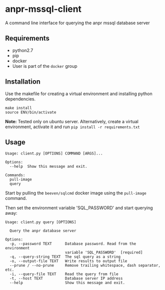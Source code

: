 # anpr-mssql-client
A command line interface for querying the anpr mssql database server

## Requirements

- python2.7
- pip
- docker
- User is part of the ```docker``` group

## Installation

Use the makefile for creating a virtual environment and installing python dependencies.
```
make install
source ENV/bin/activate
```

**Note:** Tested only on ubuntu server. Alternatively, create a virtual environment, activate it and run ```pip install -r requirements.txt```

## Usage

```
Usage: client.py [OPTIONS] COMMAND [ARGS]...

Options:
  --help  Show this message and exit.

Commands:
  pull-image
  query
```

Start by pulling the ```beeven/sqlcmd``` docker image using the ```pull-image``` command.

Then set the environment variable 'SQL_PASSWORD' and start querying away:

```
Usage: client.py query [OPTIONS]

  Query the anpr database server

Options:
  -p, --password TEXT      Database password. Read from the environment
                           variable 'SQL_PASSWORD'  [required]
  -q, --query-string TEXT  The sql query as a string
  -o, --output-file TEXT   Write results to output file
  --prune / --no-prune     Remove trailing whitespace, dash separator, etc.
  -i, --query-file TEXT    Read the query from file
  -t, --host TEXT          Database server IP address
  --help                   Show this message and exit.
  ```

